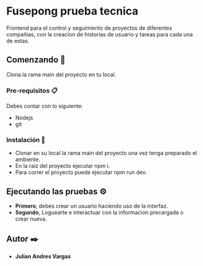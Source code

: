 # Fusepong prueba tecnica

Frontend para el control y seguimiento de proyectos de diferentes compañias, con la creacion de historias de usuario
y tareas para cada una de estas.

## Comenzando 🚀

Clona la rama main del proyecto en tu local.

### Pre-requisitos 📋

Debes contar con lo siguiente:
 * Nodejs
 * git
 
### Instalación 🔧

* Clonar en su local la rama main del proyecto una vez tenga preparado el ambiente.
* En la raiz del proyecto ejecutar npm i.
* Para correr el proyecto puede ejecutar npm run dev.


## Ejecutando las pruebas ⚙️

* **Primero**, debes crear un usuario haciendo uso de la interfaz.
* **Segundo**, Loguearte e interactuar con la informacion precargada o crear nueva.


## Autor ✒️

* **Julian Andres Vargas**
